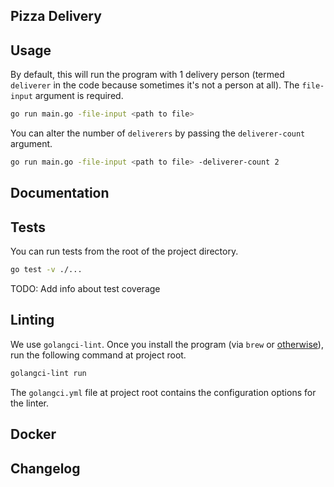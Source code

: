 ## Pizza Delivery

## Usage

By default, this will run the program with 1 delivery person (termed `deliverer` in the code because sometimes it's not a person at all). The `file-input` argument is required.
```bash
go run main.go -file-input <path to file>
```

You can alter the number of `deliverers` by passing the `deliverer-count` argument.
```bash
go run main.go -file-input <path to file> -deliverer-count 2
```

## Documentation

## Tests

You can run tests from the root of the project directory.
```bash
go test -v ./...
```

TODO: Add info about test coverage

## Linting

We use `golangci-lint`. Once you install the program (via `brew` or [otherwise]()), run the following command at project root.

```bash
golangci-lint run
```
The `golangci.yml` file at project root contains the configuration options for the linter.

## Docker

## Changelog
